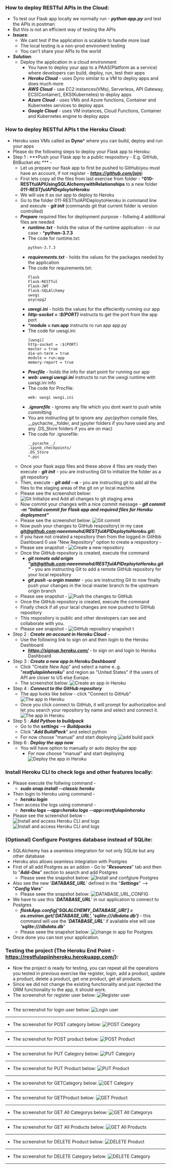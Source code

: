### How to deploy RESTful APIs in the Cloud:
  * To test our Flask app locally we normally run - ***python app.py*** and test the APIs in postman
  * But this is not an efficient way of testing the APIs 
  * ***Issues***:
    * We cant test if the application is scalable to handle more load
    * The local testing is a non-prod enviroment testing
    * You can't share your APIs to the world
  * ***Solution***:
    * Deploy the application in a cloud environment
      * You have to deploy your app to a PAAS(Platform as a service) where developers can build, deploy, run, test their apps
      * ***Heroku Cloud*** - uses Dyno similar to a VM to deploy apps and does much more
      * ***AWS Cloud*** - use EC2 instances(VMs), Serverless, API Gateway, ECS(Container), EKS(Kubernetes) to deploy apps
      * ***Azure Cloud*** - uses VMs and Azure functions, Container and Kubernetes services to deploy apps
      * ***Google Cloud*** - uses VM instances, Cloud Functions, Container and Kubernetes engine to deploy apps 

### How to deploy RESTful APIs t the Heroku Cloud:
  * Heroku uses VMs called as **Dyno*** where you can build, deploy and run your apps
  * Please do the following steps to deploy your Flask app to Heroku:
  * Step 1 : ***Push your Flask app to a public respository - E.g. GitHub, BitBucket etc *** - 
    * Let us prepare our flask app to first be pushed to GitHub(you must have an account, if not register - ***https://github.com/join***) 
    * First lets copy all the files from last exercise from folder - ***010-RESTfulAPIUsingSQLAlchemywithRelationships**  to a new folder ***011-RESTfulAPIDeploytoHeroku***  
    * We will use it as our app to deploy to Heroku
    * Go to the folder 011-RESTfulAPIDeploytoHeroku in command line and execute - ***git init*** (commands git that current folder is version controlled)
    * ***Prepare*** required files for deployment purpose - follwing 4 additional files are needed 
      * ***runtime.txt*** - holds the value of the runtime application - in our case - ***python-3.7.3**
      * The code for runtime.txt:
        ```
        python-3.7.3
        ```
      * ***requirements.txt*** - holds the values for the packages needed by the  application
      * The code for requirements.txt:
        ```
        Flask
        Flask-RESTful
        Flask-JWT
        Flask-SQLAlchemy
        uwsgi
        psycopg2
        ```
      * ***uwsgi.ini*** - holds the values for the effeciently running our app
      * ***http-socket = :$(PORT)*** instructs to get the port from the app port
      * ***module = run:app** instructs ro run app app.py
      * The code for uwsgi.ini:
        ```
        [uwsgi]
        http-socket = :$(PORT)
        master = true
        die-on-term = true
        module = run:app
        memory-report = true
        ```
      * ***Procfile*** - holds the info for start point for running our app
      * ***web: uwsgi uwsgi.ini*** instructs to run the uwsgi runtime with uwsgi.ini info
      * The code for Procfile:
        ```
        web: uwsgi uwsgi.ini
        ```
      * ***.ignorefile*** - ignores any file which you dont want to push while committing
      * You are instructing git to ignore any .pyc(python compile files, __pychache__folder, and jypyter folders if you have used any and any .DS_Store folders if you are on mac)
      * The code for .ignorefile:
        ```
        __pycache__/
        .ipynb_checkpoints/
        .DS_Store
        *.pyc
        ```
    * Once your flask aspp files and these above 4 files are ready then execute - ***git init*** - you are instructing Git to initialize the folder as a git repository
    * Then, execute - ***git add --a*** - you are instructing git to add all the files to the staging areas of the git on yr local machine
    * Please see the screenshot below:
      ![Git Initialize and Add all changes to git staging area ](./images/002-011-gitinitandadd.png)
    * Now commit your changes with a nice commit message - ***git commit -m "Initial commit for Flask app and required files for Heroku deployment"***
    * Please see the screenshot below:
      ![Git commit ](./images/002-011-gitcommit.png)
    * Now push your changes to GitHub respository( in my case ***git@github.com:naeemmohd/RESTfulAPIDeploytoHeroku.git***)
    * if you have not created a repository then from the logged in GitHbb Dashboard 0 use "New Repository" option to create a respository - 
    * Please see snapshot -
      ![Create a new repository](./images/002-11-createrepository.png)
    * Once the GitHub repository is created, execute the command
      * ***git remote add origin "git@github.com:naeemmohd/RESTfulAPIDeploytoHeroku.git"*** - you are instructing Git to add a remote GitHub repository for your local repository 
      * ***git push -u orgin master*** - you are instructing Git to now finally push your changes in the local master branch to the upstream origin branch
    * Please see snapshot -
      ![Push the changes to GitHub](./images/002-11-pushchangestogit.png)
    * Once the GitHub repository is created, execute the command
    * Finally check if all your lacal changes are now pushed to GitHub repository
    * This respository is public and other developers can see and collaborate with you.
    * Please see snapshot -
      ![GitHub repository snapshot](./images/002-11-reposnapshot.png)
      t
  * Step 2 : ***Create an account in Heroku Cloud*** - 
    * Use the following link to sign on and then login to the Heroku Dashboard
      * ***https://signup.heroku.com/*** - to sign on and login to Heroku Dashboard
  * Step 3 : ***Create a new app in Heroku Dashboard***
    * Click "Create New App" and select a name e..g. "***restfulapiinheroku***"  and region as "United States" if the users of API are closer to US else Europe.
    * The screenshot below:
      ![Create an app in Heroku ](./images/002-011-createappinheroku.png)
  * Step 4 : ***Connect to the GitHub repository***  
    * The app looks like below - click "Connect to GitHub"
      ![The app in Heroku ](./images/002-011-theappinheroku.png)
    * Once you click connect to GitHub, it will prompt for authorization and let you search your repository by name and select and connect it.
      ![The app in Heroku ](./images/002-011-theappinheroku02.png)
  * Step 5 : ***Add Python to buildpack***  
    * Go to the ***settings*** --> ***Buildpacks***
    * Click "***Add BuildPack***" and select python
    * For now choose "manual" and start deploying 
      ![add build pack ](./images/002-011-addbuildpack.png)
  * Step 6 : ***Deploy the app now***  
    * You will have option to manually or auto deploy the app
      * For now choose "manual" and start deploying 
      ![Deploy the app in Heroku ](./images/002-011-deploytheappinheroku.png)
    
### Install Heroku CLI to check logs and other features locally:
  * Please execute the follwing command - 
    * ***sudo snap install --classic heroku***
  * Then login to Heroku using command - 
    * ***heroku login***
  * Then access the logs using command - 
    * ***heroku logs --app=heroku logs --app=restfulapiinheroku***  
  * Please see the screenshot below -
    ![Install and access Heroku CLI and logs](./images/002-011-installherokucliandaccesslogs.png)
    ![Install and access Heroku CLI and logs](./images/002-011-installherokucliandaccesslogs02.png)

### (Optional) Configure Postgres database instead of SQLite:
  * SQLAlchemy has a seamless integration for not only SQLite but any other database
  * Heroku also allows seamless integration with Postgres
  * First of all add Postgres as an addon - Go to "***Resources***" tab and then to "***Add-Ons***" section to search and add Postgres
    * Please seee the snapshot below:
    ![Install and confgiure Postgres](./images/002-011-installandconfigurepostgres.png)
  * Also see the new '***DATABASE_URL***' defined in the "***Settings***" --> "***Config Vars***"
    * Please seee the snapshot below:
    ![DATABASE_URL_CONFIG](./images/002-011-databaseurlconfig.png)
  * We have to use this '***DATABASE_URL***' in our application to connect to Postgres
    * ***flaskApp.config['SQLALCHEMY_DATABASE_URI'] = os.environ.get('DATABASE_URL', 'sqlite:///dbdata.db')*** - this command will use the '***DATABASE_URL***' if available else will use ***'sqlite:///dbdata.db'***
    * Please seee the snapshot below:
    ![change in app for Postgres](./images/002-011-changesinappforpostgres.png)
  * Once done you can test your application.

### Testing the project (The Heroku End Point - https://restfulapiinheroku.herokuapp.com/):
  * Now the project is ready for testing, you can repeat all the operations you tested in previous exercise like register, login, add a product, update a product, delete a product, get one product, get all products. 
  * Since we did not change the existing functionality and just injected the ORM functionality to the app, it should work.
  * The screenshot for register user below:
  ![Register user](./images/002-11-registeruser.png)
  ---------------------------------------------------------------------------------
  * The screenshot for login user below:
  ![Login user](./images/002-11-loginuser.png)
  ---------------------------------------------------------------------------------
  * The screenshot for POST category below:
  ![POST Category](./images/002-11-postcategory.png)
  ---------------------------------------------------------------------------------
  * The screenshot for POST product below:
  ![POST Product](./images/002-11-postproduct.png)
  ---------------------------------------------------------------------------------
  * The screenshot for PUT Category below:
  ![PUT Category](./images/002-11-putcategory.png)
  ---------------------------------------------------------------------------------
  * The screenshot for PUT Product below:
  ![PUT Product](./images/002-11-putproduct.png)
  ---------------------------------------------------------------------------------
  * The screenshot for GETCategory below:
  ![GET Category](./images/002-11-getcategory.png)
  ---------------------------------------------------------------------------------
  * The screenshot for GETProduct below:
  ![GET Product](./images/002-11-getproduct.png)
  ---------------------------------------------------------------------------------
  * The screenshot for GET All Categorys below:
  ![GET All Categorys](./images/002-11-getallcategory.png)
  ---------------------------------------------------------------------------------
  * The screenshot for GET All Products below:
  ![GET All Products](./images/002-11-getallproducts.png)
  ---------------------------------------------------------------------------------
  * The screenshot for DELETE Product below:
  ![DELETE Product](./images/002-11-deleteproduct.png)
  ---------------------------------------------------------------------------------
  * The screenshot for DELETE Category below:
  ![DELETE Category](./images/002-11-deletecategory.png)
  ---------------------------------------------------------------------------------
